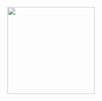 <p align="center">
<img src="https://media.giphy.com/media/heIX5HfWgEYlW/giphy.gif" width="200" height="200" />
</p>
